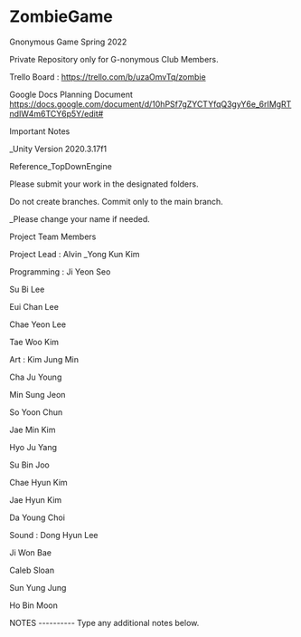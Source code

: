 # ZombieGame
Gnonymous Game Spring 2022
  
Private Repository only for G-nonymous Club Members.

Trello Board : 
https://trello.com/b/uzaOmvTq/zombie

Google Docs Planning Document
https://docs.google.com/document/d/10hPSf7gZYCTYfqQ3gyY6e_6rIMgRTndIW4m6TCY6p5Y/edit#

Important Notes

_Unity Version 2020.3.17f1

Reference_TopDownEngine


Please submit your work in the designated folders.

Do not create branches. Commit only to the main branch.
  
_Please change your name if needed.

Project Team Members

Project Lead : 
Alvin _Yong Kun Kim

Programming : 
Ji Yeon Seo

Su Bi Lee

Eui Chan Lee

Chae Yeon Lee

Tae Woo Kim



Art : 
Kim Jung Min

Cha Ju Young

Min Sung Jeon

So Yoon Chun

Jae Min Kim

Hyo Ju Yang

Su Bin Joo

Chae Hyun Kim

Jae Hyun Kim

Da Young Choi



Sound :
Dong Hyun Lee

Ji Won Bae

Caleb Sloan

Sun Yung Jung

Ho Bin Moon



NOTES
---------- Type any additional notes below.

